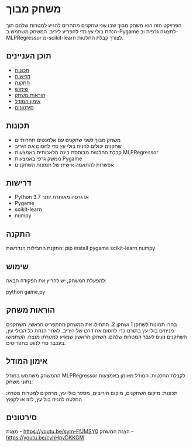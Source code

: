 # משחק מבוך

הפרויקט הזה הוא משחק מבוך שבו שני שחקנים מתחרים להגיע למטרות שלהם תוך הנחת בולי עץ כדי להפריע ליריב. המשחק משתמש ב-Pygame לתצוגה גרפית וב-MLPRegressor מ-scikit-learn לצורך קבלת החלטות.

## תוכן העניינים
- [תכונות](#תכונות)
- [דרישות](#דרישות)
- [התקנה](#התקנה)
- [שימוש](#שימוש)
- [הוראות משחק](#הוראות-משחק)
- [אימון המודל](#אימון-המודל)
- [סירטונים](#סירטונים)


## תכונות
- משחק מבוך לשני שחקנים עם אלמנטים תחרותיים
- שחקנים יכולים להניח בולי עץ כדי לחסום את היריב
- קבלת החלטות מבוססת בינה מלאכותית באמצעות MLPRegressor
- ממשק גרפי באמצעות Pygame
- אפשרות להתאמה אישית של תמונות השחקנים

## דרישות
- Python 3.7 או גרסה מאוחרת יותר
- Pygame
- scikit-learn
- numpy

## התקנה


התקנת החבילות הנדרשות:
pip install pygame scikit-learn numpy

## שימוש
להפעלת המשחק, יש להריץ את הפקודה הבאה:

python game.py

## הוראות משחק
בחרו תמונות לשחקן 1 ושחקן 2.
התחילו את המשחק מהתפריט הראשי.
השחקנים מניחים בולי עץ בתורם כדי לחסום את דרכו של היריב.
לאחר הנחת כל הבולי עץ, השחקנים נעים לעבר המטרות שלהם.
השחקן הראשון שמגיע למטרתו מנצח.
השתמשו בעכבר כדי לנווט בתפריטים.

## אימון המודל
ההמשחק משתמש במודל MLPRegressor לקבלת החלטות. המודל מאומן באמצעות נתוני משחק:

תכונות: מיקום השחקנים, מיקום היריבים, מספר בולי עץ, מרחקים למטרות
מטרה: החלטה להניח בול עץ, לזוז או לקפוץ



## סירטונים

מצגת - https://youtu.be/sym-FfJMSY0 
הצגת המשחק - https://youtu.be/cyhHpyDKKGM


